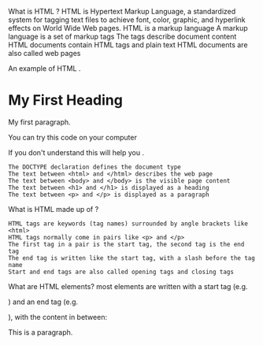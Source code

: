 What is HTML ? 
HTML is Hypertext Markup Language, a standardized system for tagging text files to achieve font, color, graphic, and hyperlink effects on World Wide Web pages.
    HTML is a markup language
    A markup language is a set of markup tags
    The tags describe document content
    HTML documents contain HTML tags and plain text
    HTML documents are also called web pages



An example of HTML .
<!DOCTYPE html>
<html>
<body>

<h1>My First Heading</h1>

<p>My first paragraph.</p>

</body>
</html> 

You can try this code on your computer 

If you don't understand this will help you . 

    The DOCTYPE declaration defines the document type
    The text between <html> and </html> describes the web page
    The text between <body> and </body> is the visible page content
    The text between <h1> and </h1> is displayed as a heading
    The text between <p> and </p> is displayed as a paragraph

What is HTML made up of ? 

    HTML tags are keywords (tag names) surrounded by angle brackets like <html>
    HTML tags normally come in pairs like <p> and </p>
    The first tag in a pair is the start tag, the second tag is the end tag
    The end tag is written like the start tag, with a slash before the tag name
    Start and end tags are also called opening tags and closing tags

What are HTML elements?
most elements are written with a start tag (e.g. <p>) and an end tag (e.g. </p>), with the content in between:
<p>This is a paragraph.</p>
